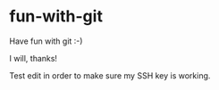# fun-with-git

Have fun with git :-)

I will, thanks!

Test edit in order to make sure my SSH key is working.
